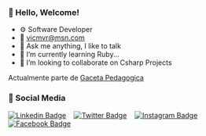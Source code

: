 <!--
**vicmvr/vicmvr** is a ✨ _special_ ✨ repository because its `README.md` (this file) appears on your GitHub profile.

Here are some ideas to get you started:

- 🔭 I’m currently working on ...

- 👯 I’m looking to collaborate on ...
- 🤔 I’m looking for help with ...
- 💬 Ask me about ...
- 📫 How to reach me: ...
- 😄 Pronouns: ...
- ⚡ Fun fact: ...
-->
### 👋 Hello, Welcome!

- ⚙️ Software Developer
- 📧 vicmvr@msn.com
- 💬 Ask me anything, I like to talk
- 🌱 I’m currently learning Ruby...
- 👯 I’m looking to collaborate on Csharp Projects

Actualmente parte de [Gaceta Pedagogica](https://gaceta.webcindario.com/)

### 👥 Social Media

[![Linkedin Badge](https://img.shields.io/badge/-vicmvr-00599C?style=flat-square&logo=Linkedin&logoColor=white&link=https://www.linkedin.com/in/vicmvr/)](https://www.linkedin.com/in/vicmvr) &nbsp;&nbsp;
[![Twitter Badge](https://img.shields.io/badge/-vicmvr-007ACC?style=flat-square&logo=Twitter&logoColor=white&link=https://www.twitter.com/vicmvr/)](https://www.twitter.com/vicmvr) &nbsp;&nbsp;
[![Instagram Badge](https://img.shields.io/badge/-vicmvr-purple?style=flat-square&logo=instagram&logoColor=white&link=https://www.instagram.com/vicmvr/)](https://www.instagram.com/vicmvr) &nbsp;&nbsp;
[![Facebook Badge](https://img.shields.io/badge/-vicmvr-blue?style=flat-square&logo=facebook&logoColor=white&link=https://www.facebook.com/vicmvr/)](https://www.facebook.com/vicmvr)
